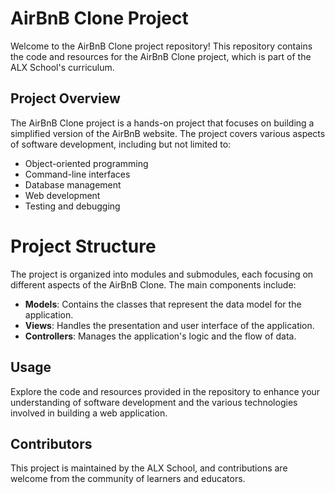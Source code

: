 # AirBnB Clone Project

Welcome to the AirBnB Clone project repository! This repository contains the code and resources for the AirBnB Clone project, which is part of the ALX School's curriculum.

## Project Overview

The AirBnB Clone project is a hands-on project that focuses on building a simplified version of the AirBnB website. The project covers various aspects of software development, including but not limited to:

- Object-oriented programming
- Command-line interfaces
- Database management
- Web development
- Testing and debugging

# Project Structure

The project is organized into modules and submodules, each focusing on different aspects of the AirBnB Clone. The main components include:

- **Models**: Contains the classes that represent the data model for the application.
- **Views**: Handles the presentation and user interface of the application.
- **Controllers**: Manages the application's logic and the flow of data.

## Usage

Explore the code and resources provided in the repository to enhance your understanding of software development and the various technologies involved in building a web application.

## Contributors

This project is maintained by the ALX School, and contributions are welcome from the community of learners and educators.
